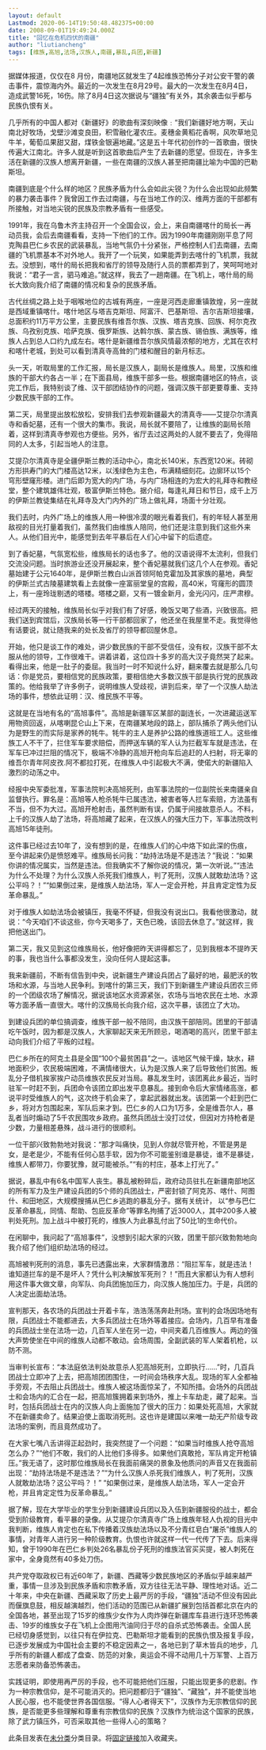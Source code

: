 ```yaml
---
layout: default
Lastmod: 2020-06-14T19:50:48.482375+00:00
date: 2008-09-01T19:49:24.000Z
title: "回忆在危机四伏的南疆"
author: "liutiancheng"
tags: [维族,高旭,法场,汉族人,南疆,暴乱,兵团,新疆]
---
```


据媒体报道，仅仅在8 月份，南疆地区就发生了4起维族恐怖分子对公安干警的袭击事件，震惊海内外。最近的一次发生在8月29号。最大的一次发生在8月4日，造成武警16死，16伤。除了8月4日这次据说与“疆独”有关外，其余袭击似乎都与民族仇恨有关。

几乎所有的中国人都对《新疆好》的歌曲有深刻映像﹕“我们新疆好地方啊，天山南北好牧场，戈壁沙滩变良田，积雪融化灌农庄。麦穗金黄稻花香啊，风吹草地见牛羊，葡萄瓜果甜又甜，煤铁金银遍地藏。”这是五十年代初创作的一首歌曲，很快传遍大江南北。许多人就是听到这首歌曲后产生了去新疆的愿望。但现在，许多生活在新疆的汉族人想离开新疆，一些在南疆的汉族人甚至把南疆比喻为中国的巴勒斯坦。

南疆到底是个什么样的地区？民族矛盾为什么会如此尖锐？为什么会出现如此频繁的暴力袭击事件？我曾因工作去过南疆，与在当地工作的汉、维两方面的干部都有所接触，对当地尖锐的民族及宗教矛盾有一些感受。

1991年，我在乌鲁木齐主持召开一个全国会议，会上，来自南疆喀什的局长一再动员我，会后去南疆看看，支持一下他们的工作。因为1990年南疆刚刚平息了阿克陶县巴仁乡农民的武装暴乱，当地气氛仍十分紧张，严格控制人们去南疆，去南疆的飞机票基本不对外地人。我开了一个玩笑，如果能弄到去喀什的飞机票，我就去。没想到，喀什的局长把我和省厅的领导及随行人员的票都弄到了，笑呵呵地对我说：“君子一言，驷马难追。”就这样，我去了一趟南疆。在飞机上，喀什局的局长大致向我介绍了南疆的情况和复杂的民族矛盾。

古代丝绸之路上处于咽喉地位的古城有两座，一座是河西走廊重镇敦煌，另一座就是西域重镇喀什。喀什地区与塔吉克斯坦、阿富汗、巴基斯坦、吉尔吉斯坦接壤，总面积约11万平方公里，主要民族有维吾尔族、汉族、塔吉克族、回族、柯尔克孜族、乌孜别克族、哈萨克族、俄罗斯族、达斡尔族、蒙古族、锡伯族、满族等，维族人占到总人口约九成左右。喀什是新疆维吾尔族风情最浓郁的地方，尤其在农村和喀什老城，到处可以看到清真寺高耸的门楼和醒目的新月标志。

头一天，听取局里的工作汇报，局长是汉族人，副局长是维族人。局里，汉族和维族的干部大约各占一半；在下面县局，维族干部多一些。根据南疆地区的特点，谈完工作后，我特别谈了维、汉干部团结协作的问题，强调汉族干部更要尊重、支持少数民族干部的工作。

第二天，局里提出放松放松，安排我们去参观新疆最大的清真寺——艾提尕尔清真寺和香妃墓，还有一个很大的集市。我说，局长就不要陪了，让维族的副局长陪着，这样到清真寺参观也方便些。另外，省厅去过这两处的人就不要去了，免得陪同的人太多，引起当地人的注意。

艾提尕尔清真寺是全疆伊斯兰教的活动中心，南北长140米，东西宽120米。砖砌方形拱寿门的大门楼高达12米，以浅绿色为主色，布满精细刻花。边廓环以15个穹形壁窿形楼。进门后即为宽大的内广场，与内广场相连的为宏大的礼拜寺和教经堂，整个建筑雄伟壮观，极富伊斯兰特色。据介绍，每逢礼拜日和节日，成千上万的伊斯兰教徒集结在礼拜寺及大门内外的广场上做礼拜，场面十分壮观。

我们去时，内外广场上的维族人用一种很冷漠的眼光看着我们，有的年轻人甚至用敌视的目光打量着我们，虽然我们由维族人陪同，他们还是注意到我们这些外来人。从他们目光中，能感觉到去年平暴后在人们心中留下的后遗症。

到了香妃墓，气氛宽松些，维族局长的话也多了。他的汉语说得不太流利，但我们交流没问题。当时旅游业还没开展起来，整个香妃墓就我们这几个人在参观。香妃墓始建于公元1640年，是伊斯兰教白山派首领阿帕克霍加及其家族的墓地，典型的伊斯兰式古陵墓建筑看上去就像一座富丽堂皇的宫殿，高40米，穹窿形的圆顶上，有一座玲珑剔透的塔楼。塔楼之巅，又有一镀金新月，金光闪闪，庄严肃穆。

经过两天的接触，维族局长似乎对我们有了好感，晚饭又喝了些酒，兴致很高。把我们送到宾馆后，汉族局长等一行干部都回家了，他还坐在我屋里不走。我觉得他有话要说，就让随我来的处长及省厅的领导都回屋休息。

开始，他只是谈工作的难处，讲少数民族的干部不受信任，没有权，汉族干部不太服从他的领导，工作很难干。讲着讲着，这位四十多岁的高大汉子竟然哭了起来。看得出来，他是一肚子的委屈。我当时一时不知说什么好，翻来覆去就是那么几句话：你是党员，要相信党的民族政策，要相信绝大多数汉族干部是执行党的民族政策的。他给我举了许多例子，说明维族人受歧视，讲到后来，举了一个汉族人劫法场的事件，想依此证明：汉、维民族不平等。

这就是在当地有名的“高旭事件”。高旭是新疆军区某部的副连长，一次进藏运送军用物资回返，从喀喇昆仑山上下来，在南疆某地段的路上，部队捕杀了两头他们认为是野生的而实际是家养的牦牛。牦牛的主人是养护公路的维族道班工人。这些维族工人不干了，拦住军车要求赔偿，而押送车辆的军人认为拦截军车就是违法，在军车已冲过拦阻的情况下，极端不冷静的高旭开枪向车后追赶的人扫射，将无辜的维吾尔青年阿皮孜.阿不都拉打死，在维族人中引起极大不满，使偌大的新疆陷入激烈的动荡之中。

经报中央军委批准，军事法院判决高旭死刑，由军事法院的一位副院长来南疆亲自监督执行。罪名是：高旭等人枪杀牦牛已属违法，被害者等人拦车索赔，方法虽有不当，但不为大过。高旭开枪射击，虽然判断有误，仍属于间接故意杀人。不料，上千的汉族人劫了法场，将高旭藏了起来，在汉族人的强大压力下，军事法院改判高旭15年徒刑。

这件事已经过去10年了，没有想到的是，在维族人们的心中烙下如此深的伤痕，至今讲起来仍是愤怒难平。维族局长问我：“劫持法场是不是违法？”我说：“如果你讲的情况属实，当然是违法。但我确实不了解你说的情况，第一次听说。”“违法为什么不处理？为什么汉族人杀死我们维族人，判了死刑，汉族人就敢劫法场？这公平吗？！”“如果倒过来，是维族人劫法场，军人一定会开枪，并且肯定定性为反革命暴乱。”

对于维族人如劫法场会被镇压，我毫不怀疑，但我没有说出口。我看他很激动，就说：“今天咱们不谈这些，你今天喝多了，天色已晚，该回去休息了。”就这样，我把他送出门。

第二天，我又见到这位维族局长，他好像把昨天讲得都忘了，见到我根本不提昨天的事，我也当什么事都没发生，没向任何人提起这事。

我来新疆前，不断有信告到中央，说新疆生产建设兵团占了最好的地，最肥沃的牧场和水源，与当地人民争利。到喀什的第三天，我们下到新疆生产建设兵团农三师的一个团级农场了解情况，据说该地区水资源紧张，农场与当地农民在土地、水源等方面矛盾一直很大。喀什的汉族局长向我介绍，这次平暴，该团立了大功。

到建设兵团的单位搞调查，维族干部一般不陪同，由汉族干部陪同。团里的干部请吃午饭时，因为都是汉族人，大家聊起天来无所顾忌，喝酒喝的高兴，团里干部主动向我们介绍了平叛的过程。

巴仁乡所在的阿克土县是全国“100个最贫困县”之一。该地区气候干燥，缺水，耕地面积少，农民极端困难，不满情绪很大，认为是汉族人来了后导致他们贫困。叛乱分子借机挨家挨户动员维族农民反对当局。暴乱发生时，该团离此乡最近，当时驻军一时赶不到，兵团命令该团立即出发平息暴乱。接到命令后大家情绪高涨，都说平时受维族人的气，这次终于机会来了，拿起武器就出发。该团第一个赶到巴仁乡，将对方包围起来，军队后来才到。巴仁乡的人口为1万多，全是维吾尔人，暴乱者当时煽动了5千农民围攻乡政府。虽然兵团战士没打过仗，但因对方持枪者是少数，力量相差悬殊，战斗进行的很顺利。

一位干部兴致勃勃地对我说：“那才叫痛快，见到人你就尽管开枪，不管是男是女，是老是少，不能有任何心慈手软，因为你不可能鉴别谁是暴徒，谁不是暴徒，维族人都带刀，你要犹豫，就可能被杀。”“有的村庄，基本上打光了。”

据说，暴乱中有6名中国军人丧生。暴乱被粉碎后，政府动员驻扎在新疆南部地区的所有军力及生产建设兵团的5个师的兵团战士，严密封锁了阿克苏、喀什、阿图什、和田地区，大规模搜捕从巴仁乡逃跑的暴乱分子。据有关统计，  以“参与巴仁反革命暴乱，同情、帮助、包庇反革命”等罪名拘捕了近3000人，其中200多人被判处死刑。加上战斗中被打死的，维族人为此暴乱付出了50比1的生命代价。

在闲聊中，我问起了“高旭事件”，没想到引起大家的兴致，团里干部兴致勃勃地向我介绍了他们组织劫法场的经过。

高旭被判死刑的消息，事先已透露出来，大家群情激昂：“阻拦军车，就是违法！谁知道拦车的是不是坏人？凭什么判决解放军死刑？！”而且大家都认为有人想利用这件事大做文章，向军队、向兵团施加压力，向汉族人施加压力。于是，兵团的人决定出面劫法场。

宣判那天，各农场的兵团战士开着卡车，浩浩荡荡奔赴刑场。宣判的会场因场地有限，兵团战士不能都进去，大多兵团战士在场外等着接应。会场内，几百早有准备的兵团战士坐在法场一边，几百军人坐在另一边，中间夹着几百维族人。两边的强大声势使坐在中间的维族人动都不敢动。会场周围，全副武装的军人架着机枪，以防不测。

当审判长宣布：“本法庭依法判处故意杀人犯高旭死刑，立即执行……”时，几百兵团战士立即冲了上去，把高旭团团围住，一时间会场秩序大乱。现场的军人全都袖手旁观，不去阻止兵团战士。维族人被这场面惊呆了，不知所措。会场外的兵团战士和会场内的汇合在一起，把高旭簇拥着来到场外，推上卡车劫走，藏了起来。当时，包括兵团战士在内的汉族人向上面施加了很大的压力：如果处死高旭，大家就不在新疆卖命了。结果迫使上面取消死刑。这也许是建国以来唯一劫无产阶级专政法场的案例，而且竟然成功了。

在大家七嘴八舌讲得正起劲时，我突然提了一个问题：“如果当时维族人抢夺高旭怎么办？”“他们不敢，我们的人比他们多得多。如果他们真敢抢，军队肯定开枪镇压。”我无语了，这时那位维族局长在我面前痛哭的景象及他质问的声音又在我面前出现：“劫持法场是不是违法？”“为什么汉族人杀死我们维族人，判了死刑，汉族人就敢劫法场？这公平吗？！” “如果倒过来，是维族人劫法场，军人一定会开枪，并且肯定定性为反革命暴乱。”

据了解，现在大学毕业的学生分到新疆建设兵团以及入伍到新疆服役的战士，都会受到阶级教育，看平暴的录像。从艾提尕尔清真寺广场上维族年轻人仇视的目光中我判断，维族人肯定也在私下传播着汉族劫法场以及不分青红皂白“屠杀”维族人的事情，对青年人进行另一种阶级教育。仇恨也许就这样一代一代传了下去。后来得知，曾于1990年在巴仁乡判处26名暴乱份子死刑的维族法官买买提，被人刺死在家中，全身竟然有40多处刀伤。

共产党夺取政权已有近60年了，新疆、西藏等少数民族地区的矛盾似乎越来越严重，事情一旦涉及到民族矛盾和宗教矛盾，双方往往无法平静、理性地对话。近二十年来，中央在新疆、西藏采取了历史上最严厉的手段，“疆独”活动不但没有因此而偃旗息鼓，相反越演越烈，他们活动的范围已从新疆扩展到包括首都北京在内的全国各地，甚至出现了15岁的维族少女作为人肉炸弹在新疆库车县进行连环恐怖袭击、19岁的维族女子在飞机上企图用汽油同归于尽的自杀式恐怖袭击。全国人民已经切身感觉到，以往只有在伊拉克、巴勒斯坦才能看到的民族仇恨及报复手段，已逐步发展成为中国社会主要的不稳定因素之一，各地已到了草木皆兵的地步，几乎所有的新疆人都成了盘查、防范的对象，奥运会不得不动用几十万军警、上百万志愿者来防备恐怖袭击。

实践证明，即使用再严厉的手段，也不可能把他们压服，只能出现更多的悲剧。作为一种宗教信仰，是不可能消灭的。把问题都归于“疆独”、“藏独”，并不能使当地人民心服，也不能使世界各国信服。“得人心者得天下”，汉族作为无宗教信仰的民族，是否能更多些理解和尊重有宗教信仰的民族？汉族作为统治这个国家的民族，除了武力镇压外，可否采取其他一些得人心的策略？

此条目发表在[未分类](https://liutiancheng.wordpress.com/category/%e6%9c%aa%e5%88%86%e7%b1%bb/)分类目录。将[固定链接](https://liutiancheng.wordpress.com/2008/09/01/%e5%9b%9e%e5%bf%86%e5%9c%a8%e5%8d%b1%e6%9c%ba%e5%9b%9b%e4%bc%8f%e7%9a%84%e5%8d%97%e7%96%86/)加入收藏夹。

